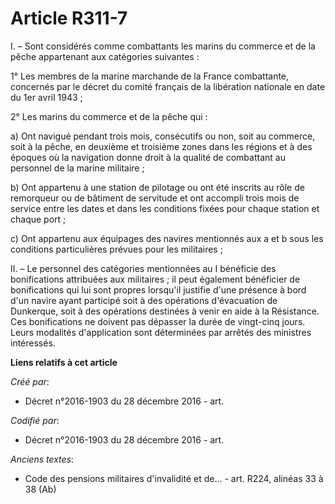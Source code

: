 # Article R311-7

I. – Sont considérés comme combattants les marins du commerce et de la pêche appartenant aux catégories suivantes :

1° Les membres de la marine marchande de la France combattante, concernés par le décret du comité français de la libération
nationale en date du 1er avril 1943 ;

2° Les marins du commerce et de la pêche qui :

a) Ont navigué pendant trois mois, consécutifs ou non, soit au commerce, soit à la pêche, en deuxième et troisième zones dans
les régions et à des époques où la navigation donne droit à la qualité de combattant au personnel de la marine militaire ;

b) Ont appartenu à une station de pilotage ou ont été inscrits au rôle de remorqueur ou de bâtiment de servitude et ont
accompli trois mois de service entre les dates et dans les conditions fixées pour chaque station et chaque port ;

c) Ont appartenu aux équipages des navires mentionnés aux a et b sous les conditions particulières prévues pour les
militaires ;

II. – Le personnel des catégories mentionnées au I bénéficie des bonifications attribuées aux militaires ; il peut également
bénéficier de bonifications qui lui sont propres lorsqu'il justifie d'une présence à bord d'un navire ayant participé soit à
des opérations d'évacuation de Dunkerque, soit à des opérations destinées à venir en aide à la Résistance. Ces bonifications
ne doivent pas dépasser la durée de vingt-cinq jours. Leurs modalités d'application sont déterminées par arrêtés des
ministres intéressés.

**Liens relatifs à cet article**

_Créé par_:

  - Décret n°2016-1903 du 28 décembre 2016 - art.

_Codifié par_:

  - Décret n°2016-1903 du 28 décembre 2016 - art.

_Anciens textes_:

  - Code des pensions militaires d'invalidité et de... - art. R224, alinéas 33 à 38 (Ab)
